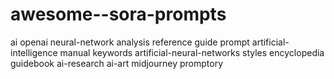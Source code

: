 # awesome--sora-prompts
ai  openai neural-network analysis reference guide prompt artificial-intelligence manual keywords artificial-neural-networks styles encyclopedia guidebook ai-research ai-art midjourney promptory
